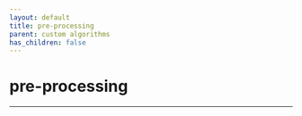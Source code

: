 ```yaml
---
layout: default
title: pre-processing
parent: custom algorithms
has_children: false
---
```


# pre-processing
--------

